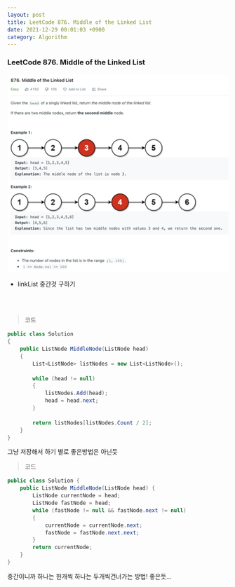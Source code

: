 ```yaml
---
layout: post
title: LeetCode 876. Middle of the Linked List
date: 2021-12-29 00:01:03 +0900
category: Algorithm
---
```

### LeetCode 876. Middle of the Linked List

![](/assets/img/leetcode/876.png)

- linkList 중간것 구하기

<br><br>

>코드

```c#
public class Solution
{
    public ListNode MiddleNode(ListNode head)
    {
        List<ListNode> listNodes = new List<ListNode>();

        while (head != null)
        {
            listNodes.Add(head);
            head = head.next;
        }

        return listNodes[listNodes.Count / 2];
    }
}
```

그냥 저장해서 하기 별로 좋은방법은 아닌듯

>코드

```c#
public class Solution {
    public ListNode MiddleNode(ListNode head) {
        ListNode currentNode = head;
        ListNode fastNode = head;
        while (fastNode != null && fastNode.next != null)
        {
            currentNode = currentNode.next;
            fastNode = fastNode.next.next;
        }
        return currentNode;
    }
}
```

중간이니까 하나는 한개씩 하나는 두개씩건너가는 방법! 좋은듯...